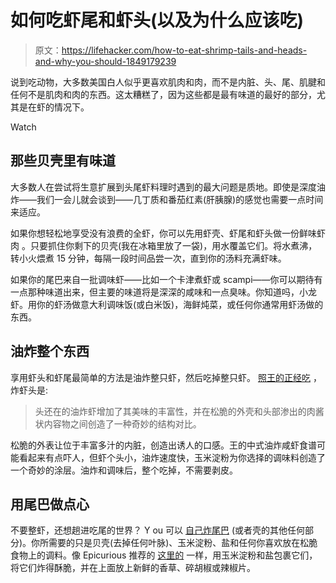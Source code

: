 # 如何吃虾尾和虾头(以及为什么应该吃)

> 原文：<https://lifehacker.com/how-to-eat-shrimp-tails-and-heads-and-why-you-should-1849179239>

说到吃动物，大多数美国白人似乎更喜欢肌肉和肉，而不是内脏、头、尾、肌腱和任何不是肌肉和肉的东西。这太糟糕了，因为这些都是最有味道的最好的部分，尤其是在虾的情况下。

Watch

## 那些贝壳里有味道

大多数人在尝试将生意扩展到头尾虾料理时遇到的最大问题是质地。即使是深度油炸——我们一会儿就会谈到——几丁质和番茄红素(肝胰腺)的感觉也需要一点时间来适应。

如果你想轻松地享受没有浪费的全虾，你可以先用虾壳、虾尾和虾头做一份鲜味虾肉 。只要抓住你剩下的贝壳(我在冰箱里放了一袋)，用水覆盖它们。将水煮沸，转小火煨煮 15 分钟，每隔一段时间品尝一次，直到你的汤料充满虾味。

如果你的尾巴来自一批调味虾——比如一个卡津煮虾或 scampi——你可以期待有一点那种味道出来，但主要的味道将是深深的咸味和一点臭味。你知道吗，小龙虾。用你的虾汤做意大利调味饭(或白米饭)，海鲜炖菜，或任何你通常用虾汤做的东西。

## 油炸整个东西

享用虾头和虾尾最简单的方法是油炸整只虾，然后吃掉整只虾。 [照王的正经吃](https://www.seriouseats.com/the-nasty-bits-shrimp-heads) ，炸虾头是:

> 头还在的油炸虾增加了其美味的丰富性，并在松脆的外壳和头部渗出的肉酱状内容物之间创造了一种奇妙的结构对比。

松脆的外表让位于丰富多汁的内脏，创造出诱人的口感。王的中式油炸咸虾食谱可能看起来有点吓人，但虾个头小，油炸速度快，玉米淀粉为你选择的调味料创造了一个奇妙的涂层。油炸和调味后，整个吃掉，不需要剥皮。

## 用尾巴做点心

不要整虾，还想趟进吃尾的世界？ Y ou 可以 [自己炸尾巴](https://lifehacker.com/you-can-and-should-eat-shrimp-shells-1787097249) (或者壳的其他任何部分)。你所需要的只是贝壳(去掉任何叶脉)、玉米淀粉、盐和任何你喜欢放在松脆食物上的调料。像 Epicurious 推荐的 [这里的](https://www.epicurious.com/expert-advice/eating-shrimp-shells-recipes-tips-article) 一样，用玉米淀粉和盐包裹它们，将它们炸得酥脆，并在上面放上新鲜的香草、碎胡椒或辣椒片。